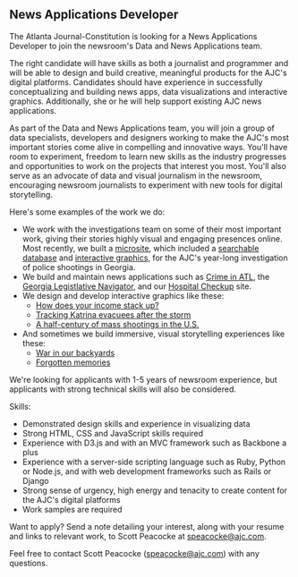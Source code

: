 ## News Applications Developer

The Atlanta Journal-Constitution is looking for a News Applications Developer to join the newsroom's Data and News Applications team.

The right candidate will have skills as both a journalist and programmer and will be able to design and build creative, meaningful products for the AJC's digital platforms. Candidates should have experience in successfully conceptualizing and building news apps, data visualizations and interactive graphics. Additionally, she or he will help support existing AJC news applications. 

As part of the Data and News Applications team, you will join a group of data specialists, developers and designers working to make the AJC's most important stories come alive in compelling and innovative ways. You'll have room to experiment, freedom to learn new skills as the industry progresses and opportunities to work on the projects that interest you most. You'll also serve as an advocate of data and visual journalism in the newsroom, encouraging newsroom journalists to experiment with new tools for digital storytelling.

Here's some examples of the work we do:
- We work with the investigations team on some of their most important work, giving their stories highly visual and engaging presences online. Most recently, we built a [microsite](http://investigations.myajc.com/overtheline/), which included a [searchable database](http://investigations.myajc.com/overtheline/database/) and [interactive graphics](http://investigations.myajc.com/overtheline/by-the-numbers/), for the AJC's year-long investigation of police shootings in Georgia.
- We build and maintain news applications such as [Crime in ATL](http://crime.myajc.com/), the [Georgia Legistlative Navigator](http://legislativenavigator.myajc.com/), and our [Hospital Checkup](http://hospitals.myajc.com/) site.
- We design and develop interactive graphics like these:
	- [How does your income stack up?](http://specialprojects.myajc.com/graphics/middle-class/)
	- [Tracking Katrina evacuees after the storm](http://specialprojects.myajc.com/graphics/katrina/)
	- [A half-century of mass shootings in the U.S.](http://specialprojects.myajc.com/graphics/mass-shootings/)
- And sometimes we build immersive, visual storytelling experiences like these:
	- [War in our backyards](http://battleofatlanta.myajc.com/)
	- [Forgotten memories](http://memories.myajc.com/)


We're looking for applicants with 1-5 years of newsroom experience, but applicants with strong technical skills will also be considered.

Skills:

- Demonstrated design skills and experience in visualizing data
- Strong HTML, CSS and JavaScript skills required
- Experience with D3.js and with an MVC framework such as Backbone a plus
- Experience with a server-side scripting language such as Ruby, Python or Node.js, and with web development frameworks such as Rails or Django
- Strong sense of urgency, high energy and tenacity to create content for the AJC's digital platforms
- Work samples are required

Want to apply? Send a note detailing your interest, along with your resume and links to relevant work, to Scott Peacocke at speacocke@ajc.com.

Feel free to contact Scott Peacocke (speacocke@ajc.com) with any questions.